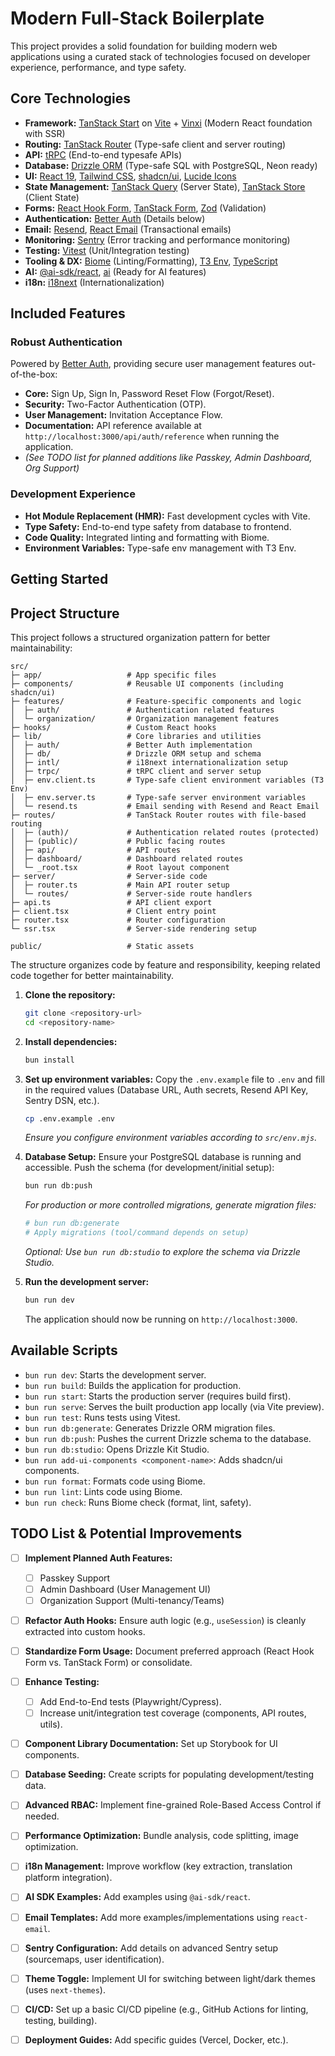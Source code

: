 # Modern Full-Stack Boilerplate

This project provides a solid foundation for building modern web applications using a curated stack of technologies focused on developer experience, performance, and type safety.

## Core Technologies

*   **Framework:** [TanStack Start](https://tanstack.com/start/v1) on [Vite](https://vitejs.dev/) + [Vinxi](https://vinxi.dev/) (Modern React foundation with SSR)
*   **Routing:** [TanStack Router](https://tanstack.com/router/v1) (Type-safe client and server routing)
*   **API:** [tRPC](https://trpc.io/) (End-to-end typesafe APIs)
*   **Database:** [Drizzle ORM](https://orm.drizzle.team/) (Type-safe SQL with PostgreSQL, Neon ready)
*   **UI:** [React 19](https://react.dev/), [Tailwind CSS](https://tailwindcss.com/), [shadcn/ui](https://ui.shadcn.com/), [Lucide Icons](https://lucide.dev/)
*   **State Management:** [TanStack Query](https://tanstack.com/query/v5) (Server State), [TanStack Store](https://tanstack.com/store/v0) (Client State)
*   **Forms:** [React Hook Form](https://react-hook-form.com/), [TanStack Form](https://tanstack.com/form/v1), [Zod](https://zod.dev/) (Validation)
*   **Authentication:** [Better Auth](https://github.com/BetterTyped/better-auth) (Details below)
*   **Email:** [Resend](https://resend.com/), [React Email](https://react.email/) (Transactional emails)
*   **Monitoring:** [Sentry](https://sentry.io/) (Error tracking and performance monitoring)
*   **Testing:** [Vitest](https://vitest.dev/) (Unit/Integration testing)
*   **Tooling & DX:** [Biome](https://biomejs.dev/) (Linting/Formatting), [T3 Env](https://github.com/t3-oss/t3-env), [TypeScript](https://www.typescriptlang.org/)
*   **AI:** [@ai-sdk/react](https://sdk.vercel.ai/), [ai](https://sdk.vercel.ai/) (Ready for AI features)
*   **i18n:** [i18next](https://www.i18next.com/) (Internationalization)

## Included Features

### Robust Authentication

Powered by [Better Auth](https://github.com/BetterTyped/better-auth), providing secure user management features out-of-the-box:

*   **Core:** Sign Up, Sign In, Password Reset Flow (Forgot/Reset).
*   **Security:** Two-Factor Authentication (OTP).
*   **User Management:** Invitation Acceptance Flow.
*   **Documentation:** API reference available at `http://localhost:3000/api/auth/reference` when running the application.
*   *(See TODO list for planned additions like Passkey, Admin Dashboard, Org Support)*

### Development Experience

*   **Hot Module Replacement (HMR):** Fast development cycles with Vite.
*   **Type Safety:** End-to-end type safety from database to frontend.
*   **Code Quality:** Integrated linting and formatting with Biome.
*   **Environment Variables:** Type-safe env management with T3 Env.

## Getting Started

## Project Structure

This project follows a structured organization pattern for better maintainability:

```
src/
├─ app/                   # App specific files
├─ components/            # Reusable UI components (including shadcn/ui)
├─ features/              # Feature-specific components and logic
│  ├─ auth/               # Authentication related features
│  └─ organization/       # Organization management features
├─ hooks/                 # Custom React hooks
├─ lib/                   # Core libraries and utilities
│  ├─ auth/               # Better Auth implementation
│  ├─ db/                 # Drizzle ORM setup and schema
│  ├─ intl/               # i18next internationalization setup
│  ├─ trpc/               # tRPC client and server setup
│  ├─ env.client.ts       # Type-safe client environment variables (T3 Env)
│  ├─ env.server.ts       # Type-safe server environment variables
│  └─ resend.ts           # Email sending with Resend and React Email
├─ routes/                # TanStack Router routes with file-based routing
│  ├─ (auth)/             # Authentication related routes (protected)
│  ├─ (public)/           # Public facing routes
│  ├─ api/                # API routes
│  ├─ dashboard/          # Dashboard related routes
│  └─ _root.tsx           # Root layout component
├─ server/                # Server-side code
│  ├─ router.ts           # Main API router setup
│  └─ routes/             # Server-side route handlers
├─ api.ts                 # API client export
├─ client.tsx             # Client entry point
├─ router.tsx             # Router configuration
└─ ssr.tsx                # Server-side rendering setup

public/                   # Static assets
```

The structure organizes code by feature and responsibility, keeping related code together for better maintainability.


1.  **Clone the repository:**
    ```bash
    git clone <repository-url>
    cd <repository-name>
    ```

2.  **Install dependencies:**
    ```bash
    bun install
    ```

3.  **Set up environment variables:**
    Copy the `.env.example` file to `.env` and fill in the required values (Database URL, Auth secrets, Resend API Key, Sentry DSN, etc.).
    ```bash
    cp .env.example .env
    ```
    *Ensure you configure environment variables according to `src/env.mjs`.* 

4.  **Database Setup:**
    Ensure your PostgreSQL database is running and accessible.
    Push the schema (for development/initial setup):
    ```bash
    bun run db:push
    ```
    *For production or more controlled migrations, generate migration files:* 
    ```bash
    # bun run db:generate
    # Apply migrations (tool/command depends on setup)
    ```
    *Optional: Use `bun run db:studio` to explore the schema via Drizzle Studio.*

5.  **Run the development server:**
    ```bash
    bun run dev
    ```
    The application should now be running on `http://localhost:3000`.

## Available Scripts

*   `bun run dev`: Starts the development server.
*   `bun run build`: Builds the application for production.
*   `bun run start`: Starts the production server (requires build first).
*   `bun run serve`: Serves the built production app locally (via Vite preview).
*   `bun run test`: Runs tests using Vitest.
*   `bun run db:generate`: Generates Drizzle ORM migration files.
*   `bun run db:push`: Pushes the current Drizzle schema to the database.
*   `bun run db:studio`: Opens Drizzle Kit Studio.
*   `bun run add-ui-components <component-name>`: Adds shadcn/ui components.
*   `bun run format`: Formats code using Biome.
*   `bun run lint`: Lints code using Biome.
*   `bun run check`: Runs Biome check (format, lint, safety).

## TODO List & Potential Improvements

*   [ ] **Implement Planned Auth Features:**
    *   [ ] Passkey Support
    *   [ ] Admin Dashboard (User Management UI)
    *   [ ] Organization Support (Multi-tenancy/Teams)
*   [ ] **Refactor Auth Hooks:** Ensure auth logic (e.g., `useSession`) is cleanly extracted into custom hooks.
*   [ ] **Standardize Form Usage:** Document preferred approach (React Hook Form vs. TanStack Form) or consolidate.
*   [ ] **Enhance Testing:**
    *   [ ] Add End-to-End tests (Playwright/Cypress).
    *   [ ] Increase unit/integration test coverage (components, API routes, utils).
*   [ ] **Component Library Documentation:** Set up Storybook for UI components.
*   [ ] **Database Seeding:** Create scripts for populating development/testing data.
*   [ ] **Advanced RBAC:** Implement fine-grained Role-Based Access Control if needed.
*   [ ] **Performance Optimization:** Bundle analysis, code splitting, image optimization.
*   [ ] **i18n Management:** Improve workflow (key extraction, translation platform integration).
*   [ ] **AI SDK Examples:** Add examples using `@ai-sdk/react`.
*   [ ] **Email Templates:** Add more examples/implementations using `react-email`.
*   [ ] **Sentry Configuration:** Add details on advanced Sentry setup (sourcemaps, user identification).
*   [ ] **Theme Toggle:** Implement UI for switching between light/dark themes (uses `next-themes`).
*   [ ] **CI/CD:** Set up a basic CI/CD pipeline (e.g., GitHub Actions for linting, testing, building).
*   [ ] **Deployment Guides:** Add specific guides (Vercel, Docker, etc.).

